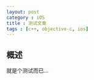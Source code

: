```yaml
---
layout: post
category : iOS
title : 测试文章
tags : [c++, objective-c, ios]
---
```



## 概述

就是个测试而已...
